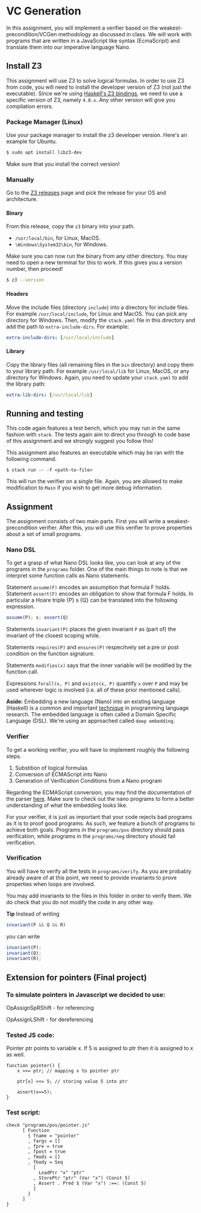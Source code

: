 # VC Generation

In this assignment, you will implement a verifier based on the weakest-
precondition/VCGen methodology as discussed in class. We will work with programs
that are written in a JavaScript like syntax (EcmaScript) and translate them
into our imperative language Nano.

## Install Z3

This assignment will use Z3 to solve logical formulas. In order to use Z3
from code, you will need to install the developer version of Z3 (not just the
executable). Since we're using [Haskell's Z3 bindings](https://hackage.haskell.org/package/z3),
we need to use a specific version of Z3, namely `4.8.x`. Any other version will
give you compilation errors.

### Package Manager (Linux)

Use your package manager to install the z3 developer version. Here's an example
for Ubuntu.

```sh
$ sudo apt install libz3-dev
```

Make sure that you install the correct version!

### Manually

Go to the [Z3 releases](https://github.com/Z3Prover/z3/releases/tag/z3-4.8.17)
page and pick the release for your OS and architecture.

#### Binary

From this release, copy the `z3` binary into your path.
 - `/usr/local/bin`, for Linux, MacOS.
 - `\Windows\System32\bin`, for Windows.

Make sure you can now run the binary from any other directory. You may need
to open a new terminal for this to work. If this gives you a version number,
then proceed!

```sh
$ z3 --version
```

#### Headers

Move the include files (directory `include`) into a directory for include
files. For example `/usr/local/include`, for Linux and MacOS. You can pick any
directory for Windows. Then, modify the `stack.yaml` file in this directory and
add the path to `extra-include-dirs`. For example:

```yaml
extra-include-dirs: [/usr/local/include]
```

#### Library

Copy the library files (all remaining files in the `bin` directory) and copy
them to your library path. For example `/usr/local/lib` for Linux, MacOS, or any
directory for Windows. Again, you need to update your `stack.yaml` to add the
library path:

```yaml
extra-lib-dirs: [/usr/local/lib]
```

## Running and testing

This code again features a test bench, which you may run in the same fashion
with `stack`. The tests again aim to direct you through to code base of this
assignment and we strongly suggest you follow this!

This assignment also features an executable which may be ran with the following
command.

```
$ stack run -- -f <path-to-file>
```

This will run the verifier on a single file. Again, you are allowed to make
modification to `Main` if you wish to get more debug information.

## Assignment

The assignment consists of two main parts. First you will write a weakest-
precondition verifier. After this, you will use this verifier to prove
properties about a set of small programs.

### Nano DSL

To get a grasp of what Nano DSL looks like, you can look at any of the programs
in the `programs` folder. One of the main things to note is that we interpret
some function calls as Nano statements.

Statement `assume(F)` encodes an assumption that formula F holds. 
Statement `assert(F)` encodes an obligation to show that formula F holds. 
In particular a Hoare triple {P} s {Q} can be translated into the following
expression.

```js
assume(P); s; assert(Q)
```

Statements `invariant(P)` places the given invariant `P` as (part of) the
invariant of the closest scoping while.

Statements `requires(P)` and `ensures(P)` respecitvely set a pre or post 
condition on the function signature.

Statements `modifies(x)` says that the inner variable will be modified by
the function call.

Expressions `forall(x, P)` and `exists(x, P)` quantify `x` over `P` and may
be used wherever logic is involved (i.e. all of these prior mentioned calls).

**Aside:** Embedding a new language (Nano) into an existing language
(Haskell) is a common and important [technique](http://wiki.haskell.org/Embedded_domain_specific_language)
in programming language research. The embedded language is often called a Domain
Specific Language (DSL). We're using an approached called `deep embedding`.

### Verifier

To get a working verifier, you will have to implement roughly the following
steps.

1. Substition of logical formulas
2. Conversion of ECMAScript into Nano
3. Generation of Verification Conditions from a Nano program

Regarding the ECMAScript conversion, you may find the documentation of the
parser [here](https://hackage.haskell.org/package/language-ecmascript-0.17.0.1/docs/Language-ECMAScript3-Syntax.html).
Make sure to check out the nano programs to form a better understanding of what
the embedding looks like.

For your verifier, it is just as important that your code rejects bad programs
as it is to proof good programs. As such, we feature a bunch of programs to
achieve both goals. Programs in the `programs/pos` directory should pass
verification, while programs in the `programs/neg` directory should fail
verification.

### Verification

You will have to verify all the tests in `programs/verify`. As you are probably
already aware of at this point, we need to provide invariants to prove properties
when loops are involved.

You may add invariants to the files in this folder in order to verify them.
We do check that you do not modify the code in any other way.

**Tip** Instead of writing 

```js
invariant(P && Q && R)
```

you can write 

```js
invariant(P);
invariant(Q);
invariant(R);
```

## Extension for pointers (Final project)

### To simulate pointers in Javascript we decided to use:

OpAssignSpRShift - for referencing   


OpAssignLShift - for dereferencing

### Tested JS code: 
Pointer ptr points to variable x. If 5 is assigned to ptr then it is assigned to x as well.
```
function pointer() {
    x >>= ptr; // mapping x to pointer ptr
    
    ptr[x] <<= 5; // storing value 5 into ptr

    assert(x==5);
}

```


### Test script: 
```
check "programs/pos/pointer.js" 
      [ Function
        { fname = "pointer"
        , fargs = []
        , fpre = true
        , fpost = true
        , fmods = []
        , fbody = Seq
          [ 
            LoadPtr "x" "ptr"
          , StorePtr "ptr" (Var "x") (Const 5)
          , Assert . Pred $ (Var "x") :==: (Const 5)
          ]
        }
      ]
}

```

